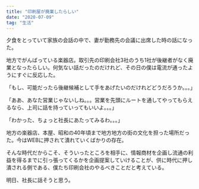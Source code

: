 ```yaml
---
title: "印刷屋が廃業したらしい"
date: "2020-07-09"
tag: "生活"
---
```


夕食をとっていて家族の会話の中で、妻が勤務先の会議に出席した時の話になった。

地方でがんばっている楽器店。取引先の印刷会社3社のうち1社が後継者がなく廃業となったらしい。何気ない話だったのだけれど、その日の僕は電流が通ったようにすぐに反応した。

「もし、可能だったら後継候補として手をあげたいのだけれどどうだろうか。。。」

「ああ、あなた営業じゃないしね。。。営業を先頭にルートを通してやってもらえるなら、上司に話を持っていってもいいよ。。。」

「わかった、ちょっと社長にあたってみるわ。。。」

地方の楽器店、本屋、昭和の40年頃まで地方地方の街の文化を担った場所だった。今はWEBに押されて潰れていくばかりの存在。

そんな時代だからこそ、そういったところを相手に、情報商材を企画し流通の利益を得るまでに引っ張ってくるかを企画提案していけることが、供に時代に押し潰される側である、僕たち印刷会社のやるべきことだと考えている。

明日、社長に話そうと思う。